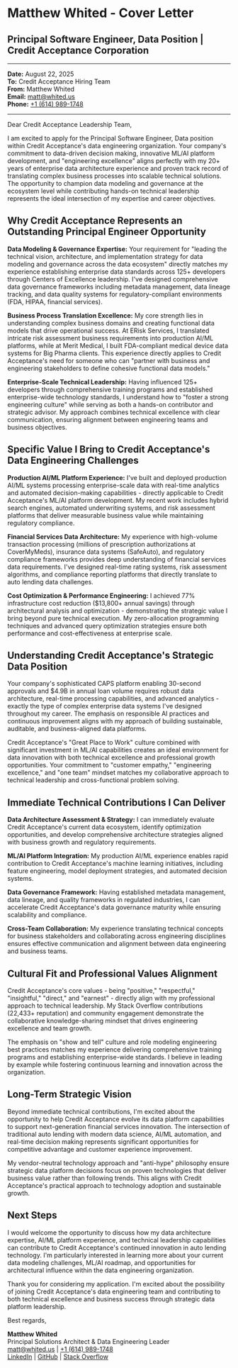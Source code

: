 # Matthew Whited - Cover Letter
## Principal Software Engineer, Data Position | Credit Acceptance Corporation

---

**Date:** August 22, 2025  
**To:** Credit Acceptance Hiring Team  
**From:** Matthew Whited  
**Email:** [matt@whited.us](mailto:matt@whited.us)  
**Phone:** [+1 (614) 989-1748](tel:+16149891748)

---

Dear Credit Acceptance Leadership Team,

I am excited to apply for the Principal Software Engineer, Data position within Credit Acceptance's data engineering organization. Your company's commitment to data-driven decision making, innovative ML/AI platform development, and "engineering excellence" aligns perfectly with my 20+ years of enterprise data architecture experience and proven track record of translating complex business processes into scalable technical solutions. The opportunity to champion data modeling and governance at the ecosystem level while contributing hands-on technical leadership represents the ideal intersection of my expertise and career objectives.

## Why Credit Acceptance Represents an Outstanding Principal Engineer Opportunity

**Data Modeling & Governance Expertise:** Your requirement for "leading the technical vision, architecture, and implementation strategy for data modeling and governance across the data ecosystem" directly matches my experience establishing enterprise data standards across 125+ developers through Centers of Excellence leadership. I've designed comprehensive data governance frameworks including metadata management, data lineage tracking, and data quality systems for regulatory-compliant environments (FDA, HIPAA, financial services).

**Business Process Translation Excellence:** My core strength lies in understanding complex business domains and creating functional data models that drive operational success. At ERisk Services, I translated intricate risk assessment business requirements into production AI/ML platforms, while at Merit Medical, I built FDA-compliant medical device data systems for Big Pharma clients. This experience directly applies to Credit Acceptance's need for someone who can "partner with business and engineering stakeholders to define cohesive functional data models."

**Enterprise-Scale Technical Leadership:** Having influenced 125+ developers through comprehensive training programs and established enterprise-wide technology standards, I understand how to "foster a strong engineering culture" while serving as both a hands-on contributor and strategic advisor. My approach combines technical excellence with clear communication, ensuring alignment between engineering teams and business objectives.

## Specific Value I Bring to Credit Acceptance's Data Engineering Challenges

**Production AI/ML Platform Experience:** I've built and deployed production AI/ML systems processing enterprise-scale data with real-time analytics and automated decision-making capabilities - directly applicable to Credit Acceptance's ML/AI platform development. My recent work includes hybrid search engines, automated underwriting systems, and risk assessment platforms that deliver measurable business value while maintaining regulatory compliance.

**Financial Services Data Architecture:** My experience with high-volume transaction processing (millions of prescription authorizations at CoverMyMeds), insurance data systems (SafeAuto), and regulatory compliance frameworks provides deep understanding of financial services data requirements. I've designed real-time rating systems, risk assessment algorithms, and compliance reporting platforms that directly translate to auto lending data challenges.

**Cost Optimization & Performance Engineering:** I achieved 77% infrastructure cost reduction ($13,800+ annual savings) through architectural analysis and optimization - demonstrating the strategic value I bring beyond pure technical execution. My zero-allocation programming techniques and advanced query optimization strategies ensure both performance and cost-effectiveness at enterprise scale.

## Understanding Credit Acceptance's Strategic Data Position

Your company's sophisticated CAPS platform enabling 30-second approvals and $4.9B in annual loan volume requires robust data architecture, real-time processing capabilities, and advanced analytics - exactly the type of complex enterprise data systems I've designed throughout my career. The emphasis on responsible AI practices and continuous improvement aligns with my approach of building sustainable, auditable, and business-aligned data platforms.

Credit Acceptance's "Great Place to Work" culture combined with significant investment in ML/AI capabilities creates an ideal environment for data innovation with both technical excellence and professional growth opportunities. Your commitment to "customer empathy," "engineering excellence," and "one team" mindset matches my collaborative approach to technical leadership and cross-functional problem solving.

## Immediate Technical Contributions I Can Deliver

**Data Architecture Assessment & Strategy:** I can immediately evaluate Credit Acceptance's current data ecosystem, identify optimization opportunities, and develop comprehensive architecture strategies aligned with business growth and regulatory requirements.

**ML/AI Platform Integration:** My production AI/ML experience enables rapid contribution to Credit Acceptance's machine learning initiatives, including feature engineering, model deployment strategies, and automated decision systems.

**Data Governance Framework:** Having established metadata management, data lineage, and quality frameworks in regulated industries, I can accelerate Credit Acceptance's data governance maturity while ensuring scalability and compliance.

**Cross-Team Collaboration:** My experience translating technical concepts for business stakeholders and collaborating across engineering disciplines ensures effective communication and alignment between data engineering and business teams.

## Cultural Fit and Professional Values Alignment

Credit Acceptance's core values - being "positive," "respectful," "insightful," "direct," and "earnest" - directly align with my professional approach to technical leadership. My Stack Overflow contributions (22,433+ reputation) and community engagement demonstrate the collaborative knowledge-sharing mindset that drives engineering excellence and team growth.

The emphasis on "show and tell" culture and role modeling engineering best practices matches my experience delivering comprehensive training programs and establishing enterprise-wide standards. I believe in leading by example while fostering continuous learning and innovation across the organization.

## Long-Term Strategic Vision

Beyond immediate technical contributions, I'm excited about the opportunity to help Credit Acceptance evolve its data platform capabilities to support next-generation financial services innovation. The intersection of traditional auto lending with modern data science, AI/ML automation, and real-time decision making represents significant opportunities for competitive advantage and customer experience improvement.

My vendor-neutral technology approach and "anti-hype" philosophy ensure strategic data platform decisions focus on proven technologies that deliver business value rather than following trends. This aligns with Credit Acceptance's practical approach to technology adoption and sustainable growth.

## Next Steps

I would welcome the opportunity to discuss how my data architecture expertise, AI/ML platform experience, and technical leadership capabilities can contribute to Credit Acceptance's continued innovation in auto lending technology. I'm particularly interested in learning more about your current data modeling challenges, ML/AI roadmap, and opportunities for architectural influence within the data engineering organization.

Thank you for considering my application. I'm excited about the possibility of joining Credit Acceptance's data engineering team and contributing to both technical excellence and business success through strategic data platform leadership.

Best regards,

**Matthew Whited**  
Principal Solutions Architect & Data Engineering Leader  
[matt@whited.us](mailto:matt@whited.us) | [+1 (614) 989-1748](tel:+16149891748)  
[LinkedIn](https://www.linkedin.com/in/mwwhited/) | [GitHub](https://github.com/mwwhited) | [Stack Overflow](http://stackoverflow.com/users/89586/matthew-whited)